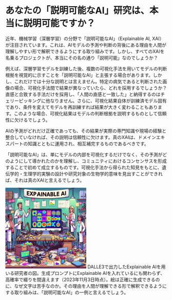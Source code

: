 # あなたの「説明可能なAI」研究は、本当に説明可能ですか？

近年、機械学習（深層学習）の分野で「説明可能なAI」（Explainable AI, XAI）が注目されています。これは、AIモデルの予測や判断の背後にある理由を人間が理解しやすい形で解釈できるようにする取り組みです。しかし、すべてのXAIを名乗るプロジェクトが、本当にその名の通り「説明可能」なのでしょうか？

例えば、深層学習モデルを訓練した後、複数の可視化手法を用いてモデルの判断根拠を視覚的に示すことを「説明可能なAI」と主張する場合があります。しかし、これだけでは十分な説明とは言えません。特定の病気であると判断された画像の場合、可視化手法間で結果が異なっていたら、どれを採用するでしょうか？直感と合致する手法だけを採用し、「人間の直感と一致した」と納得するのはチェリーピッキングに他なりません。さらに、可視化結果自体が訓練済モデル固有であり、条件を変えてモデルを再訓練すれば結果が大きく変わることもあります。このような場合、可視化結果はモデルの判断根拠を説明するものとして信頼性に欠けるでしょう。

AIの予測がどれだけ正確であっても、その結果が実際の専門知識や現場の経験と整合していなければ、その説明は信頼性に欠けます。真のXAIは、ドメインエキスパートの知識とともに運用され、相互補完するものであるべきです。

「説明可能なAI」は、単にモデルの内部を可視化するだけでなく、その予測がどのようにして導かれたのかを理解し、コミュニティにおけるコンセンサスを形成することで初めて成立するものです。可視化手法から得られた知見をもとに、遺伝学的・生理学的実験の設計や研究対象の生物学的意味を見出すことができれば、それは真のXAIと言えるでしょう。

<img width=50% src="assets/DALLE2023-11-03.png">
DALLE3で出力したExplainable AIを用いる研究者の図。生成プロンプトにExplainable AIを入れているにも関わらず、高確率で綴りを間違えます（2023年11月3日時点）。絵は正確に生成できるのに、なぜ文字は苦手なのか。その理由を人間が理解できる形で解釈できるようにする取り組みは、「説明可能なAI」の一例と言えるでしょう。
